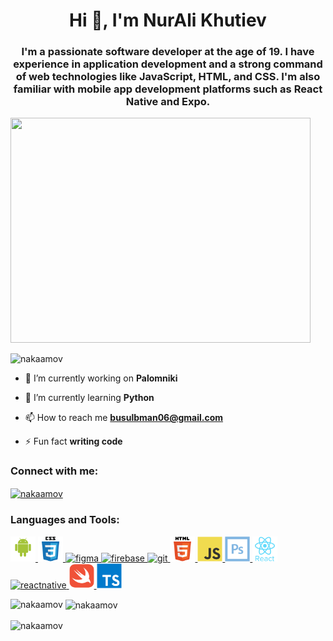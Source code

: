 <h1 align="center">Hi 👋, I'm NurAli Khutiev</h1>
<h3 align="center">I'm a passionate software developer at the age of 19. I have experience in application development and a strong command of web technologies like JavaScript, HTML, and CSS. I'm also familiar with mobile app development platforms such as React Native and Expo.</h3>

<img src="https://giphy.com/embed/2IudUHdI075HL02Pkk" width="480" height="360" frameBorder="0" class="giphy-embed" allowFullScreen/>

<p align="left"> <img src="https://komarev.com/ghpvc/?username=nakaamov&label=Profile%20views&color=96d35f&style=plastic" alt="nakaamov" /> </p>

- 🔭 I’m currently working on **Palomniki**

- 🌱 I’m currently learning **Python**

- 📫 How to reach me **busulbman06@gmail.com**

- ⚡ Fun fact **writing code**

<h3 align="left">Connect with me:</h3>
<p align="left">
<a href="https://instagram.com/nakaamov" target="blank"><img align="center" src="https://raw.githubusercontent.com/rahuldkjain/github-profile-readme-generator/master/src/images/icons/Social/instagram.svg" alt="nakaamov" height="30" width="40" /></a>
</p>

<h3 align="left">Languages and Tools:</h3>
<p align="left"> <a href="https://developer.android.com" target="_blank" rel="noreferrer"> <img src="https://raw.githubusercontent.com/devicons/devicon/master/icons/android/android-original-wordmark.svg" alt="android" width="40" height="40"/> </a> <a href="https://www.w3schools.com/css/" target="_blank" rel="noreferrer"> <img src="https://raw.githubusercontent.com/devicons/devicon/master/icons/css3/css3-original-wordmark.svg" alt="css3" width="40" height="40"/> </a> <a href="https://www.figma.com/" target="_blank" rel="noreferrer"> <img src="https://www.vectorlogo.zone/logos/figma/figma-icon.svg" alt="figma" width="40" height="40"/> </a> <a href="https://firebase.google.com/" target="_blank" rel="noreferrer"> <img src="https://www.vectorlogo.zone/logos/firebase/firebase-icon.svg" alt="firebase" width="40" height="40"/> </a> <a href="https://git-scm.com/" target="_blank" rel="noreferrer"> <img src="https://www.vectorlogo.zone/logos/git-scm/git-scm-icon.svg" alt="git" width="40" height="40"/> </a> <a href="https://www.w3.org/html/" target="_blank" rel="noreferrer"> <img src="https://raw.githubusercontent.com/devicons/devicon/master/icons/html5/html5-original-wordmark.svg" alt="html5" width="40" height="40"/> </a> <a href="https://developer.mozilla.org/en-US/docs/Web/JavaScript" target="_blank" rel="noreferrer"> <img src="https://raw.githubusercontent.com/devicons/devicon/master/icons/javascript/javascript-original.svg" alt="javascript" width="40" height="40"/> </a> <a href="https://www.photoshop.com/en" target="_blank" rel="noreferrer"> <img src="https://raw.githubusercontent.com/devicons/devicon/master/icons/photoshop/photoshop-line.svg" alt="photoshop" width="40" height="40"/> </a> <a href="https://reactjs.org/" target="_blank" rel="noreferrer"> <img src="https://raw.githubusercontent.com/devicons/devicon/master/icons/react/react-original-wordmark.svg" alt="react" width="40" height="40"/> </a> <a href="https://reactnative.dev/" target="_blank" rel="noreferrer"> <img src="https://reactnative.dev/img/header_logo.svg" alt="reactnative" width="40" height="40"/> </a> <a href="https://developer.apple.com/swift/" target="_blank" rel="noreferrer"> <img src="https://raw.githubusercontent.com/devicons/devicon/master/icons/swift/swift-original.svg" alt="swift" width="40" height="40"/> </a> <a href="https://www.typescriptlang.org/" target="_blank" rel="noreferrer"> <img src="https://raw.githubusercontent.com/devicons/devicon/master/icons/typescript/typescript-original.svg" alt="typescript" width="40" height="40"/> </a> </p>

<p><img align="left" src="https://github-readme-stats.vercel.app/api/top-langs?username=nakaamov&show_icons=true&locale=en&layout=compact" alt="nakaamov" /></p>

<p>&nbsp;<img align="center" src="https://github-readme-stats.vercel.app/api?username=nakaamov&show_icons=true&locale=en" alt="nakaamov" /></p>

<p><img align="center" src="https://github-readme-streak-stats.herokuapp.com/?user=nakaamov&theme=dark" alt="nakaamov" /></p>
